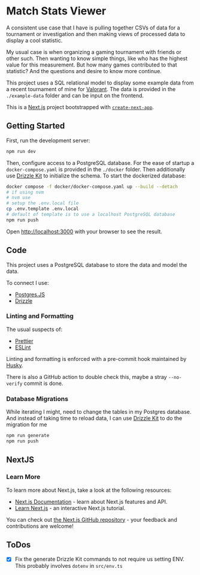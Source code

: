 # Match Stats Viewer

A consistent use case that I have is pulling together CSVs of data for a tournament or investigation and then making views of processed data to display a cool statistic.

My usual case is when organizing a gaming tournament with friends or other such. Then wanting to know simple things, like who has the highest value for this measurement. But how many games contributed to that statistic? And the questions and desire to know more continue.

This project uses a SQL relational model to display some example data from a recent tournament of mine for [Valorant](https://playvalorant.com/en-us/). The data is provided in the `./example-data` folder and can be input on the frontend.

This is a [Next.js](https://nextjs.org/) project bootstrapped with [`create-next-app`](https://github.com/vercel/next.js/tree/canary/packages/create-next-app).

## Getting Started

First, run the development server:

```bash
npm run dev
```

Then, configure access to a PostgreSQL database. For the ease of startup a `docker-compose.yaml` is provided in the `./docker` folder.
Then additionally use [Drizzle Kit](https://orm.drizzle.team/kit-docs) to initialize the schema. To start the dockerized database:

```bash
docker compose -f docker/docker-compose.yaml up --build --detach
# if using nvm
# nvm use
# setup the .env.local file
cp .env.template .env.local
# default of template is to use a localhost PostgreSQL database
npm run push
```

Open [http://localhost:3000](http://localhost:3000) with your browser to see the result.

## Code

This project uses a PostgreSQL database to store the data and model the data.

To connect I use:

-   [Postgres.JS](https://github.com/porsager/postgres)
-   [Drizzle](https://orm.drizzle.team/)

### Linting and Formatting

The usual suspects of:

-   [Prettier](https://prettier.io/)
-   [ESLint](https://eslint.org/)

Linting and formatting is enforced with a pre-commit hook maintained by [Husky](https://typicode.github.io/husky/).

There is also a GitHub action to double check this, maybe a stray `--no-verify` commit is done.

### Database Migrations

While iterating I might, need to change the tables in my Postgres database. And instead of taking time to reload data, I can use [Drizzle Kit](https://orm.drizzle.team/kit-docs) to do the migration for me

```bash
npm run generate
npm run push
```

## NextJS

### Learn More

To learn more about Next.js, take a look at the following resources:

-   [Next.js Documentation](https://nextjs.org/docs) - learn about Next.js features and API.
-   [Learn Next.js](https://nextjs.org/learn) - an interactive Next.js tutorial.

You can check out [the Next.js GitHub repository](https://github.com/vercel/next.js/) - your feedback and contributions are welcome!

## ToDos

-   [x] Fix the generate Drizzle Kit commands to not require us setting ENV. This probably involves `dotenv` in `src/env.ts`
